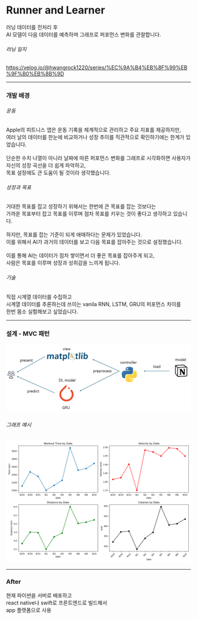 # Runner and Learner
러닝 데이터를 전처리 후  
AI 모델이 다음 데이터를 예측하며 그래프로 퍼포먼스 변화를 관찰합니다.

###### 러닝 일지
https://velog.io/@hwangrock1220/series/%EC%9A%B4%EB%8F%99%EB%9F%B0%EB%8B%9D

---

### 개발 배경

###### 운동
Apple의 피트니스 앱은 운동 기록을 체계적으로 관리하고 주요 지표를 제공하지만,  
여러 날의 데이터를 한눈에 비교하거나 성장 추이를 직관적으로 확인하기에는 한계가 있었습니다.  
<br>
단순한 수치 나열이 아니라 날짜에 따른 퍼포먼스 변화를 그래프로 시각화하면
사용자가 자신의 성장 곡선을 더 쉽게 파악하고,  
목표 설정에도 큰 도움이 될 것이라 생각했습니다.

###### 성장과 목표
거대한 목표를 잡고 성장하기 위해서는 한번에 큰 목표를 잡는 것보다는  
가까운 목표부터 잡고 목표를 이루며 점차 목표를 키우는 것이 좋다고 생각하고 있습니다.  
<br>
하지만, 목표를 잡는 기준이 되게 애매하다는 문제가 있었습니다.  
이를 위해서 AI가 과거의 데이터를 보고 다음 목표를 잡아주는 것으로 설정했습니다.  
<br>
이를 통해 AI는 데이터가 점차 쌓이면서 더 좋은 목표를 잡아주게 되고,  
사람은 목표를 이루며 성장과 성취감을 느끼게 됩니다.

###### 기술
직접 시계열 데이터를 수집하고  
시계열 데이터를 추론하는데 쓰이는 vanila RNN, LSTM, GRU의 퍼포먼스 차이를  
한번 몸소 실험해보고 싶었습니다.

---

### 설계 - MVC 패턴
![](./presentation/design2.png)

###### 그래프 예시
<img src="./presentation/example2.png" width="900">

---

### After
현재 파이썬을 서버로 배포하고  
react native나 swift로 프론트엔드로 빌드해서  
app 플랫폼으로 사용